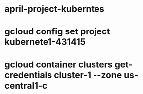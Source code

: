 # april-project-kuberntes
# gcloud config set project kubernete1-431415 
# gcloud container clusters get-credentials cluster-1 --zone us-central1-c